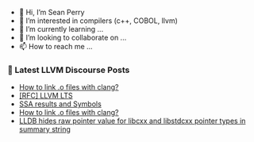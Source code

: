 - 👋 Hi, I’m Sean Perry
- 👀 I’m interested in compilers (c++, COBOL, llvm)
- 🌱 I’m currently learning ...
- 💞️ I’m looking to collaborate on ...
- 📫 How to reach me ...

<!---
s66perry/s66perry is a ✨ special ✨ repository because its `README.md` (this file) appears on your GitHub profile.
You can click the Preview link to take a look at your changes.
--->
### 📕 Latest LLVM Discourse Posts

<!-- DISCOURSE-LLVM:START -->
- [How to link .o files with clang?](https://discourse.llvm.org/t/how-to-link-o-files-with-clang/84257#post_10)
- [[RFC] LLVM LTS](https://discourse.llvm.org/t/rfc-llvm-lts/84049?page=3#post_43)
- [SSA results and Symbols](https://discourse.llvm.org/t/ssa-results-and-symbols/84278#post_2)
- [How to link .o files with clang?](https://discourse.llvm.org/t/how-to-link-o-files-with-clang/84257#post_9)
- [LLDB hides raw pointer value for libcxx and libstdcxx pointer types in summary string](https://discourse.llvm.org/t/lldb-hides-raw-pointer-value-for-libcxx-and-libstdcxx-pointer-types-in-summary-string/84226#post_8)
<!-- DISCOURSE-LLVM:END -->
